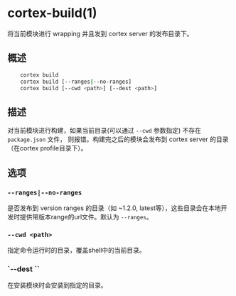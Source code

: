 # cortex-build(1)

将当前模块进行 wrapping 并且发到 cortex server 的发布目录下。

## 概述

``` bash
    cortex build
    cortex build [--ranges|--no-ranges]
    cortex build [--cwd <path>] [--dest <path>]
```

## 描述

对当前模块进行构建，如果当前目录(可以通过 `--cwd` 参数指定) 不存在 `package.json` 文件， 则报错。构建完之后的模块会发布到 cortex server 的目录（在cortex profile目录下）。

## 选项

### `--ranges|--no-ranges`

是否发布到 version ranges 的目录（如 ~1.2.0, latest等），这些目录会在本地开发时提供带版本range的url文件。默认为 `--ranges`。

### `--cwd <path>`

指定命令运行时的目录，覆盖shell中的当前目录。

### `--dest <path>``

在安装模块时会安装到指定的目录。

